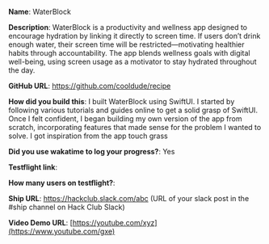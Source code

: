 **Name**: WaterBlock

**Description**: WaterBlock is a productivity and wellness app designed to encourage hydration by linking it directly to screen time. If users don’t drink enough water, their screen time will be restricted—motivating healthier habits through accountability. The app blends wellness goals with digital well-being, using screen usage as a motivator to stay hydrated throughout the day.

**GitHub URL**: https://github.com/cooldude/recipe

**How did you build this**: I built WaterBlock using SwiftUI. I started by following various tutorials and guides online to get a solid grasp of SwiftUI. Once I felt confident, I began building my own version of the app from scratch, incorporating features that made sense for the problem I wanted to solve. I got inspiration from the app touch grass

**Did you use wakatime to log your progress?**: Yes

**Testflight link**: 

**How many users on testflight?**:

**Ship URL**: https://hackclub.slack.com/abc (URL of your slack post in the #ship channel on Hack Club Slack)

**Video Demo URL**: [https://youtube.com/xyz](https://www.youtube.com/gxe)
